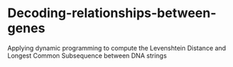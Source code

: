 # Decoding-relationships-between-genes
Applying dynamic programming to compute the Levenshtein Distance and Longest Common Subsequence between DNA strings 

